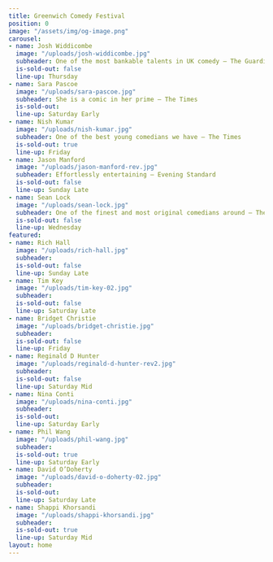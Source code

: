 ```yaml
---
title: Greenwich Comedy Festival
position: 0
image: "/assets/img/og-image.png"
carousel:
- name: Josh Widdicombe
  image: "/uploads/josh-widdicombe.jpg"
  subheader: One of the most bankable talents in UK comedy — The Guardian
  is-sold-out: false
  line-up: Thursday
- name: Sara Pascoe
  image: "/uploads/sara-pascoe.jpg"
  subheader: She is a comic in her prime — The Times
  is-sold-out: 
  line-up: Saturday Early
- name: Nish Kumar
  image: "/uploads/nish-kumar.jpg"
  subheader: One of the best young comedians we have — The Times
  is-sold-out: true
  line-up: Friday
- name: Jason Manford
  image: "/uploads/jason-manford-rev.jpg"
  subheader: Effortlessly entertaining — Evening Standard
  is-sold-out: false
  line-up: Sunday Late
- name: Sean Lock
  image: "/uploads/sean-lock.jpg"
  subheader: One of the finest and most original comedians around — The Independent
  is-sold-out: false
  line-up: Wednesday
featured:
- name: Rich Hall
  image: "/uploads/rich-hall.jpg"
  subheader: 
  is-sold-out: false
  line-up: Sunday Late
- name: Tim Key
  image: "/uploads/tim-key-02.jpg"
  subheader: 
  is-sold-out: false
  line-up: Saturday Late
- name: Bridget Christie
  image: "/uploads/bridget-christie.jpg"
  subheader: 
  is-sold-out: false
  line-up: Friday
- name: Reginald D Hunter
  image: "/uploads/reginald-d-hunter-rev2.jpg"
  subheader: 
  is-sold-out: false
  line-up: Saturday Mid
- name: Nina Conti
  image: "/uploads/nina-conti.jpg"
  subheader: 
  is-sold-out: 
  line-up: Saturday Early
- name: Phil Wang
  image: "/uploads/phil-wang.jpg"
  subheader: 
  is-sold-out: true
  line-up: Saturday Early
- name: David O’Doherty
  image: "/uploads/david-o-doherty-02.jpg"
  subheader: 
  is-sold-out: 
  line-up: Saturday Late
- name: Shappi Khorsandi
  image: "/uploads/shappi-khorsandi.jpg"
  subheader: 
  is-sold-out: true
  line-up: Saturday Mid
layout: home
---
```


